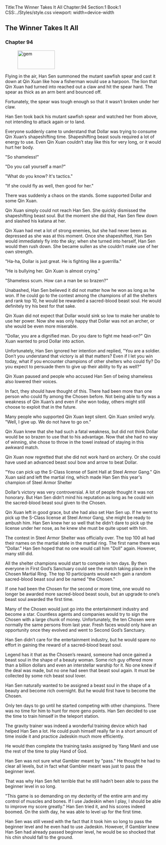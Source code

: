 Title:The Winner Takes It All 
Chapter:94 
Section:1 
Book:1 
CSS:../Styles/style.css 
viewport: width=device-width
  
## The Winner Takes It All
### Chapter 94 
<figure>
	<img src="../Images/gem.gif" alt="gem" id="gem" width="120" height="60" />
</figure>
  

  
  Flying in the air, Han Sen summoned the mutant sawfish spear and cast it down at Qin Xuan like how a fisherman would use a harpoon. The lion that Qin Xuan had turned into reached out a claw and hit the spear hard. The spear as thick as an arm bent and bounced off.

Fortunately, the spear was tough enough so that it wasn’t broken under her claw.

Han Sen took back his mutant sawfish spear and watched her from above, not intending to attack again or to land.

Everyone suddenly came to understand that Dollar was trying to consume Qin Xuan’s shapeshifting time. Shapeshifting beast souls required a lot of energy to use. Even Qin Xuan couldn’t stay like this for very long, or it would hurt her body.

"So shameless!"

"Do you call yourself a man?"

"What do you know? It's tactics."

"If she could fly as well, then good for her."

There was suddenly a chaos on the stands. Some supported Dollar and some Qin Xuan.

Qin Xuan simply could not reach Han Sen. She quickly dismissed the shapeshifting beast soul. But the moment she did that, Han Sen flew down and slashed his katana at her.

Qin Xuan had met a lot of strong enemies, but she had never been as depressed as she was at this moment. Once she shapeshifted, Han Sen would immediately fly into the sky; when she turned into herself, Han Sen would then rush down. She became sullen as she couldn’t make use of her own strength.

"Ha-ha, Dollar is just great. He is fighting like a guerrilla."

"He is bullying her. Qin Xuan is almost crying."

"Shameless scum. How can a man be so brazen?"

Unabashed, Han Sen believed it did not matter how he won as long as he won. If he could go to the contest among the champions of all the shelters and rank top 10, he would be rewarded a sacred-blood beast soul. He would definitely try his best for that sake.

Qin Xuan did not expect that Dollar would sink so low to make her unable to use her power. Now she was only happy that Dollar was not an archer, or she would be even more miserable.

"Dollar, you are a dignified man. Do you dare to fight me head-on?" Qin Xuan wanted to prod Dollar into action.

Unfortunately, Han Sen ignored her intention and replied, "You are a soldier. Don’t you understand that victory is all that matters? Even if I let you win today, what if you encounter champions of other shelters who could fly? Do you expect to persuade them to give up their ability to fly as well?"

Qin Xuan paused and people who accused Han Sen of being shameless also lowered their voices.

In fact, they should have thought of this. There had been more than one person who could fly among the Chosen before. Not being able to fly was a weakness of Qin Xuan’s and even if she won today, others might still choose to exploit that in the future.

Many people who supported Qin Xuan kept silent. Qin Xuan smiled wryly. "Well, I give up. We do not have to go on."

Qin Xuan knew that she had such a fatal weakness, but did not think Dollar would be so brazen to use that to his advantage. Now that she had no way of winning, she chose to throw in the towel instead of staying in this awkward match.

Qin Xuan now regretted that she did not work hard on archery. Or she could have used an advanced beast soul bow and arrow to beat Dollar.

"You can pick up the S-Class license of Saint Hall at Steel Armor Gang." Qin Xuan said and left the martial ring, which made Han Sen this year's champion of Steel Armor Shelter

Dollar’s victory was very controversial. A lot of people thought it was not honorary. But Han Sen didn’t mind his reputation as long as he could win the sacred-blood beast soul given to the Chosen.

Qin Xuan left in good grace, but she had also set Han Sen up. If he went to pick up the S-Class license at Steel Armor Gang, she might be ready to ambush him. Han Sen knew her so well that he didn’t dare to pick up the license under her nose, as he knew she must be quite upset with him.

The contest in Steel Armor Shelter was officially over. The top 100 all had their names on the martial stele in the martial ring. The first name there was "Dollar." Han Sen hoped that no one would call him "Doll" again. However, many still did.

All the shelter champions would start to compete in ten days. By then everyone in First God’s Sanctuary could see the match taking place in the Chosen Martial Ring. The top 10 participants would each gain a random sacred-blood beast soul and be named "the Chosen."

If one had been the Chosen for the second or more time, one would no longer be awarded more sacred-blood beast souls, but an upgrade to one’s beast soul awarded the first time.

Many of the Chosen would just go into the entertainment industry and become a star. Countless agents and companies would try to sign the Chosen with a large chunk of money. Unfortunately, the ten Chosen were normally the same persons from last year. Fresh faces would only have an opportunity once they evolved and went to Second God’s Sanctuary.

Han Sen didn’t care for the entertainment industry, but he would spare no effort in gaining the reward of a sacred-blood beast soul.

Legend has it that as the Chosen’s reward, someone had once gained a beast soul in the shape of a beauty woman. Some rich guy offered more than a billion dollars and even an interstellar warship for it. No one knew if the deal was made, but no one had seen that beast soul again. It must be collected by some rich beast soul lover.

Han Sen naturally wanted to be assigned a beast soul in the shape of a beauty and become rich overnight. But he would first have to become the Chosen.

Only ten days to go until he started competing with other champions. There was no time for him to hunt for more geno points. Han Sen decided to use the time to train himself in the teleport station.

The gravity trainer was indeed a wonderful training device which had helped Han Sen a lot. He could push himself really far in a short amount of time inside it and practice Jadeskin much more efficiently.

He would then complete the training tasks assigned by Yang Manli and use the rest of the time to play Hand of God.

Han Sen was not sure what Gambler meant by "pass." He thought he had to clear all levels, but in fact what Gambler meant was just to pass the beginner level.

That was why Han Sen felt terrible that he still hadn’t been able to pass the beginner level in so long.

"This game is so demanding on my dexterity of the entire arm and my control of muscles and bones. If I use Jadeskin when I play, I should be able to improve my score greatly." Han Sen tried it, and his scores indeed boomed. On the sixth day, he was able to level up for the first time.

Han Sen was still vexed with the fact that it took him so long to pass the beginner level and he even had to use Jadeskin. However, if Gambler knew Han Sen had already passed beginner level, he would be so shocked that his chin should fall to the ground.
